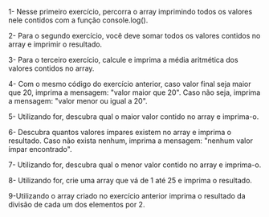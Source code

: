 1- Nesse primeiro exercício, percorra o array imprimindo todos os valores nele contidos com a função console.log().

2- Para o segundo exercício, você deve somar todos os valores contidos no array e imprimir o resultado.

3- Para o terceiro exercício, calcule e imprima a média aritmética dos valores contidos no array.

4- Com o mesmo código do exercício anterior, caso valor final seja maior que 20, imprima a mensagem: "valor maior que 20". Caso não seja, imprima a mensagem: "valor menor ou igual a 20".

5- Utilizando for, descubra qual o maior valor contido no array e imprima-o.

6- Descubra quantos valores ímpares existem no array e imprima o resultado. Caso não exista nenhum, imprima a mensagem: "nenhum valor ímpar encontrado".

7- Utilizando for, descubra qual o menor valor contido no array e imprima-o.

8- Utilizando for, crie uma array que vá de 1 até 25 e imprima o resultado.

9-Utilizando o array criado no exercício anterior imprima o resultado da divisão de cada um dos elementos por 2.